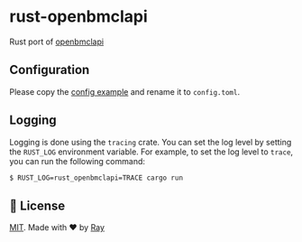 # rust-openbmclapi

Rust port of [openbmclapi](https://github.com/bangbang93/openbmclapi)

## Configuration

Please copy the [config example](./config.example.toml) and rename it to `config.toml`.

## Logging

Logging is done using the `tracing` crate. You can set the log level by setting the `RUST_LOG` environment variable. For example, to set the log level to `trace`, you can run the following command:

```sh
$ RUST_LOG=rust_openbmclapi=TRACE cargo run
```

## 📝 License

[MIT](./LICENSE). Made with ❤️ by [Ray](https://github.com/so1ve)
